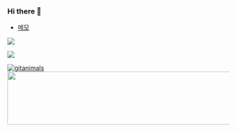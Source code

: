 ### Hi there 👋



<!--
[경력](https://github.com/HyeongJinK/HyeongJinK/blob/master/career.md)




[![Hits](https://hits.seeyoufarm.com/api/count/incr/badge.svg?url=https%3A%2F%2Fgithub.com%2Fnapasun)](https://github.com/napasun)
**napasun/napasun** is a ✨ _special_ ✨ repository because its `README.md` (this file) appears on your GitHub profile.

Here are some ideas to get you started:

- 🔭 I’m currently working on ...
- 🌱 I’m currently learning ...
- 👯 I’m looking to collaborate on ...
- 🤔 I’m looking for help with ...
- 💬 Ask me about ...
- 📫 How to reach me: ...
- 😄 Pronouns: ...
- ⚡ Fun fact: ...
-->

<!-- * [about](https://nanpasun.notion.site/35fd41e490b6417cbd5a0bdb5179e9a2)
* [경력기술서](https://nanpasun.notion.site/7395ef433ffa475c8093774ad390ac50)
* [티스토리 블로그](https://napasun-programming.tistory.com/)
* [메모](https://nanpasun.notion.site/nanpasun/772f52ebd3fe43d2a512cffdffe88132) -->
* [메모](https://HyeongJinK.github.io)


![](https://github-readme-stats.vercel.app/api/top-langs/?username=HyeongJinK&layout=compact&theme=dracula)

![](https://github-readme-stats.vercel.app/api?username=HyeongJinK&show_icons=true&theme=dracula&locale=kr)

<!-- ![java](https://img.shields.io/badge/java-%EC%9A%B0%EC%99%95-red?logo=java) -->


[![gitanimals](https://render.gitanimals.org/farms/HyeongJinK)](https://github.com/devxb/gitanimals)
<a href="https://github.com/devxb/gitanimals">
  <img src="https://render.gitanimals.org/lines/HyeongJinK?pet-id=1" width="1000" height="120"/>
</a>

